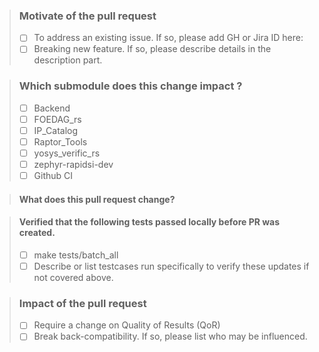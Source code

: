 > ### Motivate of the pull request
> - [ ] To address an existing issue. If so, please add GH or Jira ID here: <ID>
> - [ ] Breaking new feature. If so, please describe details in the description part.

> ### Which submodule does this change impact ?
> <!-- In general, modification on existing submodules are not acceptable. You should push changes to upstream. -->
> - [ ] Backend
> - [ ] FOEDAG_rs
> - [ ] IP_Catalog
> - [ ] Raptor_Tools
> - [ ] yosys_verific_rs
> - [ ] zephyr-rapidsi-dev
> - [ ] Github CI

> #### What does this pull request change?
> <!-- Please provide a list of highlights of your changes. -->

> #### Verified that the following tests passed locally before PR was created.
> - [ ] make tests/batch_all 
> - [ ] Describe or list testcases run specifically to verify these updates if not covered above.

> ### Impact of the pull request
> - [ ] Require a change on Quality of Results (QoR)
> - [ ] Break back-compatibility. If so, please list who may be influenced.
